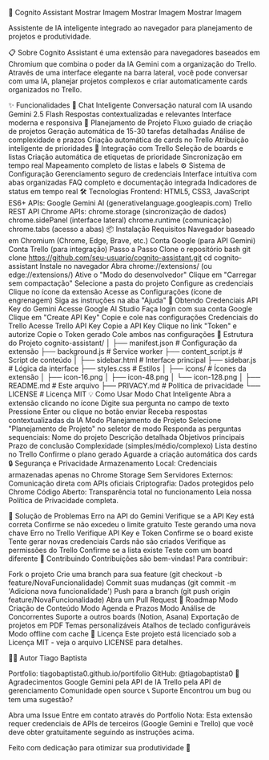 🧠 Cognito Assistant
Mostrar Imagem
Mostrar Imagem
Mostrar Imagem

Assistente de IA inteligente integrado ao navegador para planejamento de projetos e produtividade.

📋 Sobre
Cognito Assistant é uma extensão para navegadores baseados em Chromium que combina o poder da IA Gemini com a organização do Trello. Através de uma interface elegante na barra lateral, você pode conversar com uma IA, planejar projetos complexos e criar automaticamente cards organizados no Trello.

✨ Funcionalidades
🤖 Chat Inteligente
Conversação natural com IA usando Gemini 2.5 Flash
Respostas contextualizadas e relevantes
Interface moderna e responsiva
🚀 Planejamento de Projeto
Fluxo guiado de criação de projetos
Geração automática de 15-30 tarefas detalhadas
Análise de complexidade e prazos
Criação automática de cards no Trello
Atribuição inteligente de prioridades
🎯 Integração com Trello
Seleção de boards e listas
Criação automática de etiquetas de prioridade
Sincronização em tempo real
Mapeamento completo de listas e labels
⚙️ Sistema de Configuração
Gerenciamento seguro de credenciais
Interface intuitiva com abas organizadas
FAQ completo e documentação integrada
Indicadores de status em tempo real
🛠️ Tecnologias
Frontend: HTML5, CSS3, JavaScript ES6+
APIs:
Google Gemini AI (generativelanguage.googleapis.com)
Trello REST API
Chrome APIs:
chrome.storage (sincronização de dados)
chrome.sidePanel (interface lateral)
chrome.runtime (comunicação)
chrome.tabs (acesso a abas)
📦 Instalação
Requisitos
Navegador baseado em Chromium (Chrome, Edge, Brave, etc.)
Conta Google (para API Gemini)
Conta Trello (para integração)
Passo a Passo
Clone o repositório
bash
git clone https://github.com/seu-usuario/cognito-assistant.git
cd cognito-assistant
Instale no navegador
Abra chrome://extensions/ (ou edge://extensions/)
Ative o "Modo do desenvolvedor"
Clique em "Carregar sem compactação"
Selecione a pasta do projeto
Configure as credenciais
Clique no ícone da extensão
Acesse as Configurações (ícone de engrenagem)
Siga as instruções na aba "Ajuda"
🔑 Obtendo Credenciais
API Key do Gemini
Acesse Google AI Studio
Faça login com sua conta Google
Clique em "Create API Key"
Copie e cole nas configurações
Credenciais do Trello
Acesse Trello API Key
Copie a API Key
Clique no link "Token" e autorize
Copie o Token gerado
Cole ambos nas configurações
🎨 Estrutura do Projeto
cognito-assistant/
│
├── manifest.json           # Configuração da extensão
├── background.js           # Service worker
├── content_script.js       # Script de conteúdo
│
├── sidebar.html            # Interface principal
├── sidebar.js              # Lógica da interface
├── styles.css              # Estilos
│
├── icons/                  # Ícones da extensão
│   ├── icon-16.png
│   ├── icon-48.png
│   └── icon-128.png
│
├── README.md               # Este arquivo
├── PRIVACY.md              # Política de privacidade
└── LICENSE                 # Licença MIT
💡 Como Usar
Modo Chat Inteligente
Abra a extensão clicando no ícone
Digite sua pergunta no campo de texto
Pressione Enter ou clique no botão enviar
Receba respostas contextualizadas da IA
Modo Planejamento de Projeto
Selecione "Planejamento de Projeto" no seletor de modo
Responda as perguntas sequenciais:
Nome do projeto
Descrição detalhada
Objetivos principais
Prazo de conclusão
Complexidade (simples/médio/complexo)
Lista destino no Trello
Confirme o plano gerado
Aguarde a criação automática dos cards
🔒 Segurança e Privacidade
Armazenamento Local: Credenciais armazenadas apenas no Chrome Storage
Sem Servidores Externos: Comunicação direta com APIs oficiais
Criptografia: Dados protegidos pelo Chrome
Código Aberto: Transparência total no funcionamento
Leia nossa Política de Privacidade completa.

🐛 Solução de Problemas
Erro na API do Gemini
Verifique se a API Key está correta
Confirme se não excedeu o limite gratuito
Teste gerando uma nova chave
Erro no Trello
Verifique API Key e Token
Confirme se o board existe
Tente gerar novas credenciais
Cards não são criados
Verifique as permissões do Trello
Confirme se a lista existe
Teste com um board diferente
🤝 Contribuindo
Contribuições são bem-vindas! Para contribuir:

Fork o projeto
Crie uma branch para sua feature (git checkout -b feature/NovaFuncionalidade)
Commit suas mudanças (git commit -m 'Adiciona nova funcionalidade')
Push para a branch (git push origin feature/NovaFuncionalidade)
Abra um Pull Request
📝 Roadmap
 Modo Criação de Conteúdo
 Modo Agenda e Prazos
 Modo Análise de Concorrentes
 Suporte a outros boards (Notion, Asana)
 Exportação de projetos em PDF
 Temas personalizáveis
 Atalhos de teclado configuráveis
 Modo offline com cache
📄 Licença
Este projeto está licenciado sob a Licença MIT - veja o arquivo LICENSE para detalhes.

👨‍💻 Autor
Tiago Baptista

Portfolio: tiagobaptista0.github.io/portifolio
GitHub: @tiagobaptista0
🙏 Agradecimentos
Google Gemini pela API de IA
Trello pela API de gerenciamento
Comunidade open source
📞 Suporte
Encontrou um bug ou tem uma sugestão?

Abra uma Issue
Entre em contato através do Portfolio
Nota: Esta extensão requer credenciais de APIs de terceiros (Google Gemini e Trello) que você deve obter gratuitamente seguindo as instruções acima.

Feito com dedicação para otimizar sua produtividade 🚀

